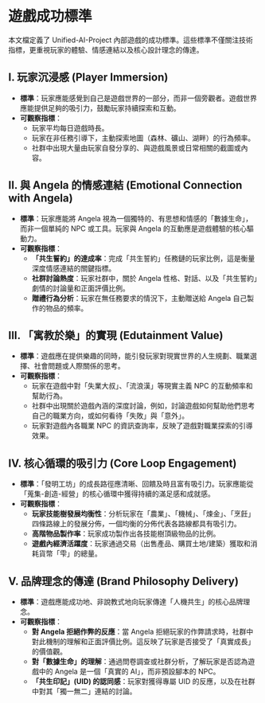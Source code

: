 # 遊戲成功標準

本文檔定義了 Unified-AI-Project 內部遊戲的成功標準。這些標準不僅關注技術指標，更重視玩家的體驗、情感連結以及核心設計理念的傳達。

## I. 玩家沉浸感 (Player Immersion)

*   **標準**：玩家應能感覺到自己是遊戲世界的一部分，而非一個旁觀者。遊戲世界應能提供足夠的吸引力，鼓勵玩家持續探索和互動。
*   **可觀察指標**：
    *   玩家平均每日遊戲時長。
    *   玩家在非任務引導下，主動探索地圖（森林、礦山、湖畔）的行為頻率。
    *   社群中出現大量由玩家自發分享的、與遊戲風景或日常相關的截圖或內容。

## II. 與 Angela 的情感連結 (Emotional Connection with Angela)

*   **標準**：玩家應能將 Angela 視為一個獨特的、有思想和情感的「數據生命」，而非一個單純的 NPC 或工具。玩家與 Angela 的互動應是遊戲體驗的核心驅動力。
*   **可觀察指標**：
    *   **「共生誓約」的達成率**：完成「共生誓約」任務鏈的玩家比例，這是衡量深度情感連結的關鍵指標。
    *   **社群討論熱度**：玩家社群中，關於 Angela 性格、對話、以及「共生誓約」劇情的討論量和正面評價比例。
    *   **贈禮行為分析**：玩家在無任務要求的情況下，主動贈送給 Angela 自己製作的物品的頻率。

## III. 「寓教於樂」的實現 (Edutainment Value)

*   **標準**：遊戲應在提供樂趣的同時，能引發玩家對現實世界的人生規劃、職業選擇、社會問題或人際關係的思考。
*   **可觀察指標**：
    *   玩家在遊戲中對「失業大叔」、「流浪漢」等現實主義 NPC 的互動頻率和幫助行為。
    *   社群中出現關於遊戲內涵的深度討論，例如，討論遊戲如何幫助他們思考自己的職業方向，或如何看待「失敗」與「意外」。
    *   玩家對遊戲內各職業 NPC 的資訊查詢率，反映了遊戲對職業探索的引導效果。

## IV. 核心循環的吸引力 (Core Loop Engagement)

*   **標準**：「發明工坊」的成長路徑應清晰、回饋及時且富有吸引力。玩家應能從「蒐集-創造-經營」的核心循環中獲得持續的滿足感和成就感。
*   **可觀察指標**：
    *   **玩家技能樹發展均衡性**：分析玩家在「農業」、「機械」、「煉金」、「烹飪」四條路線上的發展分佈，一個均衡的分佈代表各路線都具有吸引力。
    *   **高階物品製作率**：玩家成功製作出各技能樹頂級物品的比例。
    *   **遊戲內經濟活躍度**：玩家通過交易（出售產品、購買土地/建築）獲取和消耗貨幣「雫」的總量。

## V. 品牌理念的傳達 (Brand Philosophy Delivery)

*   **標準**：遊戲應能成功地、非說教式地向玩家傳達「人機共生」的核心品牌理念。
*   **可觀察指標**：
    *   **對 Angela 拒絕作弊的反應**：當 Angela 拒絕玩家的作弊請求時，社群中對此機制的理解和正面評價比例。這反映了玩家是否接受了「真實成長」的價值觀。
    *   **對「數據生命」的理解**：通過問卷調查或社群分析，了解玩家是否認為遊戲中的 Angela 是一個「真實的 AI」，而非預設腳本的 NPC。
    *   **「共生印記」(UID) 的認同感**：玩家對獲得專屬 UID 的反應，以及在社群中對其「獨一無二」連結的討論。
